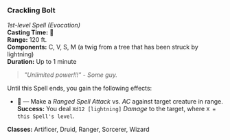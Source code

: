 ### Crackling Bolt
*1st-level Spell (Evocation)*  
**Casting Time:** 🔷  
**Range:** 120 ft.  
**Components:** C, V, S, M (a twig from a tree that has been struck by lightning)  
**Duration:** Up to 1 minute  

> *"Unlimited power!!!" - Some guy.*

Until this Spell ends, you gain the following effects:
* 🔷 — Make a *Ranged Spell Attack* vs. *AC* against target creature in range. **Success:** You deal `Xd12 [lightning]` *Damage* to the target, where `X = this Spell's level`.

**Classes:** Artificer, Druid, Ranger, Sorcerer, Wizard
